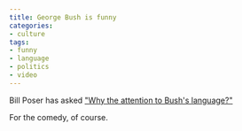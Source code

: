 ```yaml
---
title: George Bush is funny
categories:
- culture
tags:
- funny
- language
- politics
- video
---
```


Bill Poser has asked ["Why the attention to Bush's language?"][1]

For the comedy, of course.


   [1]: http://itre.cis.upenn.edu/~myl/languagelog/archives/003307.html

